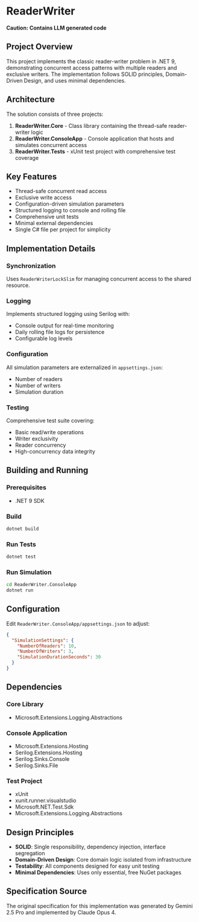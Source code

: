 # ReaderWriter

**Caution: Contains LLM generated code**

## Project Overview

This project implements the classic reader-writer problem in .NET 9, demonstrating concurrent access patterns with multiple readers and exclusive writers. The implementation follows SOLID principles, Domain-Driven Design, and uses minimal dependencies.

## Architecture

The solution consists of three projects:

1. **ReaderWriter.Core** - Class library containing the thread-safe reader-writer logic
2. **ReaderWriter.ConsoleApp** - Console application that hosts and simulates concurrent access
3. **ReaderWriter.Tests** - xUnit test project with comprehensive test coverage

## Key Features

- Thread-safe concurrent read access
- Exclusive write access
- Configuration-driven simulation parameters
- Structured logging to console and rolling file
- Comprehensive unit tests
- Minimal external dependencies
- Single C# file per project for simplicity

## Implementation Details

### Synchronization
Uses `ReaderWriterLockSlim` for managing concurrent access to the shared resource.

### Logging
Implements structured logging using Serilog with:
- Console output for real-time monitoring
- Daily rolling file logs for persistence
- Configurable log levels

### Configuration
All simulation parameters are externalized in `appsettings.json`:
- Number of readers
- Number of writers  
- Simulation duration

### Testing
Comprehensive test suite covering:
- Basic read/write operations
- Writer exclusivity
- Reader concurrency
- High-concurrency data integrity

## Building and Running

### Prerequisites
- .NET 9 SDK

### Build
```bash
dotnet build
```

### Run Tests
```bash
dotnet test
```

### Run Simulation
```bash
cd ReaderWriter.ConsoleApp
dotnet run
```

## Configuration

Edit `ReaderWriter.ConsoleApp/appsettings.json` to adjust:
```json
{
  "SimulationSettings": {
    "NumberOfReaders": 10,
    "NumberOfWriters": 3,
    "SimulationDurationSeconds": 30
  }
}
```

## Dependencies

### Core Library
- Microsoft.Extensions.Logging.Abstractions

### Console Application  
- Microsoft.Extensions.Hosting
- Serilog.Extensions.Hosting
- Serilog.Sinks.Console
- Serilog.Sinks.File

### Test Project
- xUnit
- xunit.runner.visualstudio
- Microsoft.NET.Test.Sdk
- Microsoft.Extensions.Logging.Abstractions

## Design Principles

- **SOLID**: Single responsibility, dependency injection, interface segregation
- **Domain-Driven Design**: Core domain logic isolated from infrastructure
- **Testability**: All components designed for easy unit testing
- **Minimal Dependencies**: Uses only essential, free NuGet packages

## Specification Source

The original specification for this implementation was generated by Gemini 2.5 Pro and implemented by Claude Opus 4.
